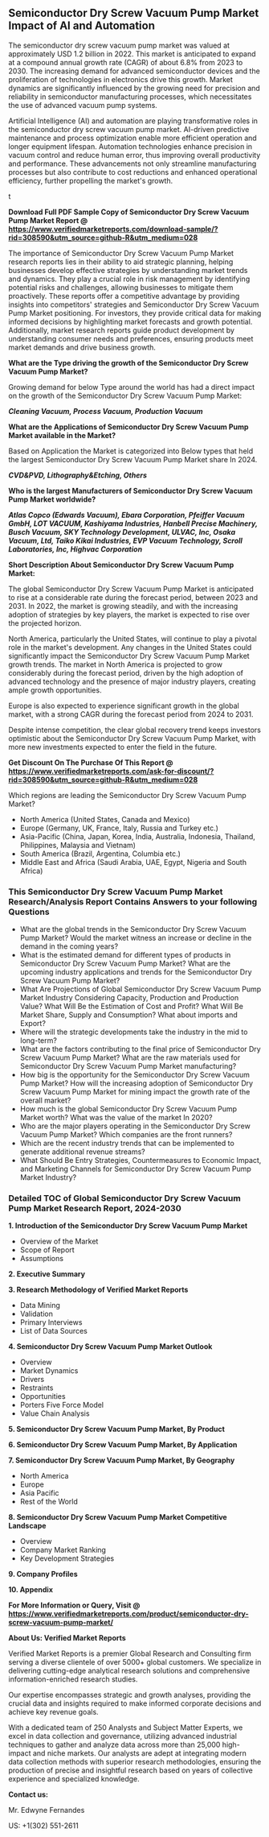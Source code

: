 <h2>Semiconductor Dry Screw Vacuum Pump Market Impact of AI and Automation</h2><p>The semiconductor dry screw vacuum pump market was valued at approximately USD 1.2 billion in 2022. This market is anticipated to expand at a compound annual growth rate (CAGR) of about 6.8% from 2023 to 2030. The increasing demand for advanced semiconductor devices and the proliferation of technologies in electronics drive this growth. Market dynamics are significantly influenced by the growing need for precision and reliability in semiconductor manufacturing processes, which necessitates the use of advanced vacuum pump systems.</p><p>Artificial Intelligence (AI) and automation are playing transformative roles in the semiconductor dry screw vacuum pump market. AI-driven predictive maintenance and process optimization enable more efficient operation and longer equipment lifespan. Automation technologies enhance precision in vacuum control and reduce human error, thus improving overall productivity and performance. These advancements not only streamline manufacturing processes but also contribute to cost reductions and enhanced operational efficiency, further propelling the market's growth.</p>t</p><p id="" class=""><strong>Download Full PDF Sample Copy of Semiconductor Dry Screw Vacuum Pump Market Report @ <a href="https://www.verifiedmarketreports.com/download-sample/?rid=308590&utm_source=github-R&utm_medium=028" target="_blank">https://www.verifiedmarketreports.com/download-sample/?rid=308590&utm_source=github-R&utm_medium=028</a></strong></p><p>The importance of&nbsp;Semiconductor Dry Screw Vacuum Pump Market research reports lies in their ability to aid strategic planning, helping businesses develop effective strategies by understanding market trends and dynamics. They play a crucial role in risk management by identifying potential risks and challenges, allowing businesses to mitigate them proactively. These reports offer a competitive advantage by providing insights into competitors' strategies and Semiconductor Dry Screw Vacuum Pump Market positioning. For investors, they provide critical data for making informed decisions by highlighting market forecasts and growth potential. Additionally, market research reports guide product development by understanding consumer needs and preferences, ensuring products meet market demands and drive business growth.</p><p><strong>What are the&nbsp;Type driving the growth of the Semiconductor Dry Screw Vacuum Pump Market?</strong></p><p id="" class="">Growing demand for below Type around the world has had a direct impact on the growth of the Semiconductor Dry Screw Vacuum Pump Market:</p><em><strong>Cleaning Vacuum, Process Vacuum, Production Vacuum</strong></em></p><strong>What are the&nbsp;Applications&nbsp;of Semiconductor Dry Screw Vacuum Pump Market available in the Market?</strong></p><p id="" class="">Based on Application the Market is categorized into Below types that held the largest Semiconductor Dry Screw Vacuum Pump Market share In 2024.</p><em><strong>CVD&PVD, Lithography&Etching, Others</strong></em></p><strong>Who is the largest Manufacturers of Semiconductor Dry Screw Vacuum Pump Market worldwide?</strong></p><p><em><strong>Atlas Copco (Edwards Vacuum), Ebara Corporation, Pfeiffer Vacuum GmbH, LOT VACUUM, Kashiyama Industries, Hanbell Precise Machinery, Busch Vacuum, SKY Technology Development, ULVAC, Inc, Osaka Vacuum, Ltd, Taiko Kikai Industries, EVP Vacuum Technology, Scroll Laboratories, Inc, Highvac Corporation</strong></em></p><p id="" class=""><strong>Short Description About Semiconductor Dry Screw Vacuum Pump Market:</strong></p><p>The global Semiconductor Dry Screw Vacuum Pump Market is anticipated to rise at a considerable rate during the forecast period, between 2023 and 2031. In 2022, the market is growing steadily, and with the increasing adoption of strategies by key players, the market is expected to rise over the projected horizon.</p><p>North America, particularly the United States, will continue to play a pivotal role in the market's development. Any changes in the United States could significantly impact the Semiconductor Dry Screw Vacuum Pump Market growth trends. The market in North America is projected to grow considerably during the forecast period, driven by the high adoption of advanced technology and the presence of major industry players, creating ample growth opportunities.</p><p>Europe is also expected to experience significant growth in the global market, with a strong CAGR during the forecast period from 2024 to 2031.</p><p>Despite intense competition, the clear global recovery trend keeps investors optimistic about the Semiconductor Dry Screw Vacuum Pump Market, with more new investments expected to enter the field in the future.</p><p id="" class=""><strong>Get Discount On The Purchase Of This Report @ <a href="https://www.verifiedmarketreports.com/ask-for-discount/?rid=308590&utm_source=github-R&utm_medium=028" target="_blank">https://www.verifiedmarketreports.com/ask-for-discount/?rid=308590&utm_source=github-R&utm_medium=028</a></strong></p>Which regions are leading the Semiconductor Dry Screw Vacuum Pump Market?</p><ul><li>North America (United States, Canada and Mexico)</li><li>Europe (Germany, UK, France, Italy, Russia and Turkey etc.)</li><li>Asia-Pacific (China, Japan, Korea, India, Australia, Indonesia, Thailand, Philippines, Malaysia and Vietnam)</li><li>South America (Brazil, Argentina, Columbia etc.)</li><li>Middle East and Africa (Saudi Arabia, UAE, Egypt, Nigeria and South Africa)</li></ul><h3 id="" class="">This Semiconductor Dry Screw Vacuum Pump Market Research/Analysis Report Contains Answers to your following Questions</h3><ul><li>What are the global trends in the Semiconductor Dry Screw Vacuum Pump Market? Would the market witness an increase or decline in the demand in the coming years?</li><li>What is the estimated demand for different types of products in Semiconductor Dry Screw Vacuum Pump Market? What are the upcoming industry applications and trends for the Semiconductor Dry Screw Vacuum Pump Market?</li><li>What Are Projections of Global Semiconductor Dry Screw Vacuum Pump Market Industry Considering Capacity, Production and Production Value? What Will Be the Estimation of Cost and Profit? What Will Be Market Share, Supply and Consumption? What about imports and Export?</li><li>Where will the strategic developments take the industry in the mid to long-term?</li><li>What are the factors contributing to the final price of Semiconductor Dry Screw Vacuum Pump Market? What are the raw materials used for Semiconductor Dry Screw Vacuum Pump Market manufacturing?</li><li>How big is the opportunity for the Semiconductor Dry Screw Vacuum Pump Market? How will the increasing adoption of Semiconductor Dry Screw Vacuum Pump Market for mining impact the growth rate of the overall market?</li><li>How much is the global Semiconductor Dry Screw Vacuum Pump Market worth? What was the value of the market In 2020?</li><li>Who are the major players operating in the Semiconductor Dry Screw Vacuum Pump Market? Which companies are the front runners?</li><li>Which are the recent industry trends that can be implemented to generate additional revenue streams?</li><li>What Should Be Entry Strategies, Countermeasures to Economic Impact, and Marketing Channels for Semiconductor Dry Screw Vacuum Pump Market Industry?</li></ul><h3 id="" class="">Detailed TOC of Global Semiconductor Dry Screw Vacuum Pump Market Research Report, 2024-2030</h3><p id="" class=""><strong>1. Introduction of the Semiconductor Dry Screw Vacuum Pump Market</strong></p><ul><li>Overview of the Market</li><li>Scope of Report</li><li>Assumptions</li></ul><p id="" class=""><strong>2. Executive Summary</strong></p><p id="" class=""><strong>3. Research Methodology of Verified Market Reports</strong></p><ul><li>Data Mining</li><li>Validation</li><li>Primary Interviews</li><li>List of Data Sources</li></ul><p id="" class=""><strong>4. Semiconductor Dry Screw Vacuum Pump Market Outlook</strong></p><ul><li>Overview</li><li>Market Dynamics</li><li>Drivers</li><li>Restraints</li><li>Opportunities</li><li>Porters Five Force Model</li><li>Value Chain Analysis</li></ul><p id="" class=""><strong>5. Semiconductor Dry Screw Vacuum Pump Market, By Product</strong></p><p id="" class=""><strong>6. Semiconductor Dry Screw Vacuum Pump Market, By Application</strong></p><p id="" class=""><strong>7. Semiconductor Dry Screw Vacuum Pump Market, By Geography</strong></p><ul><li>North America</li><li>Europe</li><li>Asia Pacific</li><li>Rest of the World</li></ul><p id="" class=""><strong>8. Semiconductor Dry Screw Vacuum Pump Market Competitive Landscape</strong></p><ul><li>Overview</li><li>Company Market Ranking</li><li>Key Development Strategies</li></ul><p id="" class=""><strong>9. Company Profiles</strong></p><p id="" class=""><strong>10. Appendix</strong></p><p id="" class=""><strong>For More Information or Query, Visit @ <a href="https://www.verifiedmarketreports.com/product/semiconductor-dry-screw-vacuum-pump-market/" target="_blank">https://www.verifiedmarketreports.com/product/semiconductor-dry-screw-vacuum-pump-market/</a></strong></p><p id="" class=""><strong>About Us: Verified Market Reports</strong></p><p id="" class="">Verified Market Reports is a premier Global Research and Consulting firm serving a diverse clientele of over 5000+ global customers. We specialize in delivering cutting-edge analytical research solutions and comprehensive information-enriched research studies.</p><p id="" class="">Our expertise encompasses strategic and growth analyses, providing the crucial data and insights required to make informed corporate decisions and achieve key revenue goals.</p><p id="" class="">With a dedicated team of 250 Analysts and Subject Matter Experts, we excel in data collection and governance, utilizing advanced industrial techniques to gather and analyze data across more than 25,000 high-impact and niche markets. Our analysts are adept at integrating modern data collection methods with superior research methodologies, ensuring the production of precise and insightful research based on years of collective experience and specialized knowledge.</p><p id="" class=""><strong>Contact us:</strong></p><p id="" class="">Mr. Edwyne Fernandes</p><p id="" class="">US: +1(302) 551-2611</p>
